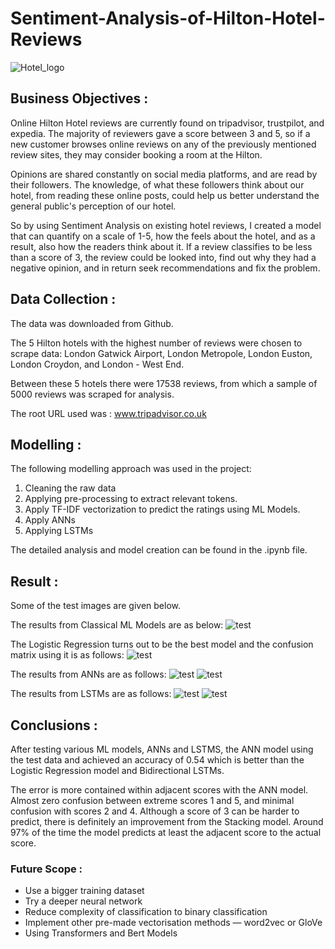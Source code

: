 # Sentiment-Analysis-of-Hilton-Hotel-Reviews
 
![Hotel_logo](https://user-images.githubusercontent.com/106606656/211645486-be0f3a74-dc83-4468-8bb6-4a80d7493887.jpg)

## Business Objectives :

Online Hilton Hotel reviews are currently found on tripadvisor, trustpilot, and expedia. The majority of reviewers gave a score between 3 and 5, so if a new customer browses online reviews on any of the previously mentioned review sites, they may consider booking a room at the Hilton.

Opinions are shared constantly on social media platforms, and are read by their followers. The knowledge, of what these followers think about our hotel, from reading these online posts, could help us better understand the general public's perception of our hotel.

So by using Sentiment Analysis on existing hotel reviews, I created a model that can quantify on a scale of 1-5, how the feels about the hotel, and as a result, also how the readers think about it. If a review classifies to be less than a score of 3, the review could be looked into, find out why they had a negative opinion, and in return seek recommendations and fix the problem.

## Data Collection :

The data was downloaded from Github.

The 5 Hilton hotels with the highest number of reviews were chosen to scrape data: London Gatwick Airport, London Metropole, London Euston, London Croydon, and London - West End. 

Between these 5 hotels there were 17538 reviews, from which a sample of 5000 reviews was scraped for analysis.

The root URL used was : www.tripadvisor.co.uk

## Modelling :

The following modelling approach was used in the project:

1. Cleaning the raw data
2. Applying pre-processing to extract relevant tokens.
3. Apply TF-IDF vectorization to predict the ratings using ML Models.
4. Apply ANNs
5. Applying LSTMs

The detailed analysis and model creation can be found in the .ipynb file. 

## Result :

Some of the test images are given below.

The results from Classical ML Models are as below:
![test](Snips/Result_1.JPG)

The Logistic Regression turns out to be the best model and the confusion matrix using it is as follows:
![test](Snips/CM_1.JPG)

The results from ANNs are as follows:
![test](Snips/Result_2.JPG)
![test](Snips/CM_2.JPG)

The results from LSTMs are as follows:
![test](Snips/Result_3.JPG)
![test](Snips/CM_3.JPG)


## Conclusions :

After testing various ML models, ANNs and LSTMS, the ANN model using the test data and achieved an accuracy of 0.54 which is better than the Logistic Regression model and Bidirectional LSTMs.

The error is more contained within adjacent scores with the ANN model. Almost zero confusion between extreme scores 1 and 5, and minimal confusion with scores 2 and 4. Although a score of 3 can be harder to predict, there is definitely an improvement from the Stacking model. Around 97% of the time the model predicts at least the adjacent score to the actual score.

### Future Scope :
  - Use a bigger training dataset
  - Try a deeper neural network
  - Reduce complexity of classification to binary classification
  - Implement other pre-made vectorisation methods — word2vec or GloVe
  - Using Transformers and Bert Models
